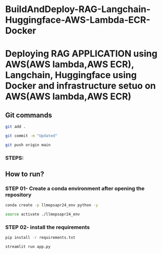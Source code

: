 # BuildAndDeploy-RAG-Langchain-Huggingface-AWS-Lambda-ECR-Docker
# Deploying RAG APPLICATION using AWS(AWS lambda,AWS ECR), Langchain, Huggingface using Docker and infrastructure setuo on AWS(AWS lambda,AWS ECR)


## Git commands

```bash
git add .

git commit -m "Updated"

git push origin main
```
### STEPS:
## How to run? 
### STEP 01- Create a conda environment after opening the repository
```bash
conda create -p llmopsapr24_env python -y
```

```bash
source activate ./llmopsapr24_env
```

### STEP 02- install the requirements
```bash
pip install -r requirements.txt
```

```bash
streamlit run app.py
```